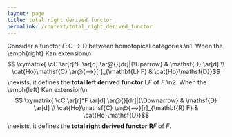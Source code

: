 ```yaml
---
layout: page
title: total right derived functor
permalink: /context/total_right_derived_functor
---
```

Consider a functor $F \colon \mathsf{C} \to \mathsf{D}$ between homotopical categories.\n1. When the \emph{right} Kan extension\n$$ \xymatrix{ \cC \ar[r]^F \ar[d] \ar@{}[dr]|{\Uparrow} & \mathsf{D} \ar[d] \\ \cat{Ho}\mathsf{C} \ar@{-->}[r]_{\mathbf{L} F} & \cat{Ho}\mathsf{D}}$$\nexists, it defines the **total left derived functor** ${\mathbf{L} F}$ of $F$.\n2. When the \emph{left} Kan extension\n$$ \xymatrix{ \cC \ar[r]^F \ar[d] \ar@{}[dr]|{\Downarrow} & \mathsf{D} \ar[d] \\ \cat{Ho}\mathsf{C} \ar@{-->}[r]_{\mathbf{R} F} & \cat{Ho}\mathsf{D}}$$\nexists, it defines the **total right derived functor** ${\mathbf{R} F}$ of $F$.
